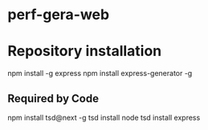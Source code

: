 # perf-gera-web

# Repository installation

npm install -g express
npm install express-generator -g

## Required by Code
npm install tsd@next -g
tsd install node
tsd install express
